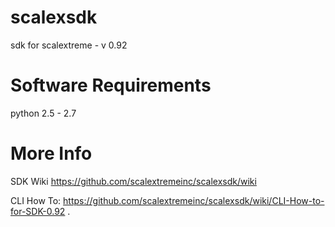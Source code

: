 scalexsdk
=========

sdk for scalextreme - v 0.92

Software Requirements
============
python 2.5 - 2.7

More Info
=========
SDK Wiki https://github.com/scalextremeinc/scalexsdk/wiki

CLI How To: https://github.com/scalextremeinc/scalexsdk/wiki/CLI-How-to-for-SDK-0.92
.
